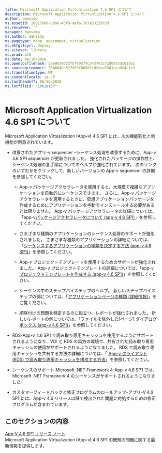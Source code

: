 ```yaml
---
title: Microsoft Application Virtualization 4.6 SP1 について
description: Microsoft Application Virtualization 4.6 SP1 について
author: dansimp
ms.assetid: 20917eb6-c998-43f8-aefa-307eb322dc8d
ms.reviewer: ''
manager: dansimp
ms.author: dansimp
ms.pagetype: mdop, appcompat, virtualization
ms.mktglfcycl: deploy
ms.sitesec: library
ms.prod: w10
ms.date: 06/16/2016
ms.openlocfilehash: 5ae9836d23fbf403f4ca437e2272d0075dc618a1
ms.sourcegitcommit: 354664bc527d93f80687cd2eba70d1eea024c7c3
ms.translationtype: MT
ms.contentlocale: ja-JP
ms.lasthandoff: 06/26/2020
ms.locfileid: "10818137"
---
```

# Microsoft Application Virtualization 4.6 SP1 について


Microsoft Application Virtualization (App-v) 4.6 SP1 には、次の機能強化と新機能が用意されています。

-   改善されたアプリ-v sequencer –シーケンス処理を改善するために、App-v 4.6 SP1 sequencer が更新されました。 強化されたパッケージの操作性と、シーケンス処理の各手順についてのヘルプが強化されています。 次のリンクのいずれかをクリックして、新しいバージョンの App-v sequencer の詳細を参照してください。

    -   App-v パッケージアクセラレータを使用すると、大規模で複雑なアプリケーションを自動的にシーケンスできます。 さらに、App-v パッケージアクセラレータを適用するときに、仮想アプリケーションパッケージを作成するためにアプリケーションを手動でインストールする必要があるとは限りません。 App-v パッケージアクセラレータの詳細については、「app-v[パッケージアクセラレータについて (app-v 4.6 SP1)](about-app-v-package-accelerators--app-v-46-sp1-.md)」を参照してください。

    -   さまざまな種類のアプリケーションのシーケンス処理のサポートが強化されました。 さまざまな種類のアプリケーションの詳細については、「[シーケンスするアプリケーションの種類を決定する方法 (app-v 4.6 SP1)](how-to-determine-which-type-of-application-to-sequence---app-v-46-sp1-.md)」を参照してください。

    -   App-v プロジェクトテンプレートを使用するためのサポートが強化されました。 App-v プロジェクトテンプレートの詳細については、「app-v[プロジェクトテンプレートを作成する (app-v 4.6 SP1)](how-to-create-an-app-v-project-template--app-v-46-sp1-.md)」を参照してください。

    -   シーケンス中のステップバイステップのヘルプ。 新しいステップバイステップの例については、「[アプリケーションページの種類 (詳細情報)](type-of-application-page--learn-more-.md)」をご覧ください。

    -   順序付けの問題を特定するのに役立つ、レポートが強化されました。 新しいレポートの例については、「[ファイルを除外した[ページ] ダイアログボックス (app-v 4.6 SP1)](files-excluded-page-dialog-box--app-v-46-sp1-.md)」を参照してください。

-   RDS-App-v 4.6 SP1 で読み取り専用キャッシュを使用するようにサポートされるようになり、VDI と RDS の両方の環境で、共有された読み取り専用キャッシュの使用がサポートされるようになりました。 RDS で読み取り専用キャッシュを共有する方法の詳細については、「 [App-v クライアント (RDS) で読み取り専用キャッシュを構成する方法](how-to-configure-a-read-only-cache-on-the-app-v-client--rds--sp1.md)」を参照してください。

-   シーケンスのサポート Microsoft .NET Framework 4-App-v 4.6 SP1 では、Microsoft .NET Framework 4 のシーケンスがサポートされるようになりました。

-   カスタマーフィードバックと修正プログラムのロールアップ–アプリ-V 4.6 SP1 には、App-v 4.6 リリース以降で検出された問題に対処するための修正プログラムが含まれています。

## このセクションの内容


<a href="" id="app-v-4-6-sp1-release-notes"></a>[App-V 4.6 SP1 リリース ノート](app-v-46-sp1-release-notes.md)  
Microsoft Application Virtualization (App-v) 4.6 SP1 の既知の問題に関する最新情報を提供します。

 

 





